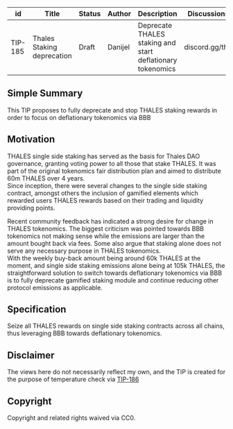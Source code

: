 | id | Title | Status | Author | Description | Discussions to | Created |
| ----------- | ----------- | ----------- | ----------- | ----------- | ----------- | ----------- |
| TIP-185 | Thales Staking deprecation | Draft | Danijel | Deprecate THALES staking and start deflationary tokenomics |discord.gg/thales  | 2023-11-16
 
## Simple Summary
This TIP proposes to fully deprecate and stop THALES staking rewards in order to focus on deflationary tokenomics via BBB

## Motivation  
THALES single side staking has served as the basis for Thales DAO governance, granting voting power to all those that stake THALES. It was part of the original tokenomics fair distribution plan and aimed to distribute 60m THALES over 4 years.  
Since inception, there were several changes to the single side staking contract, amongst others the inclusion of gamified elements which rewarded users THALES rewards based on their trading and liquidity providing points.  

Recent community feedback has indicated a strong desire for change in THALES tokenomics. The biggest criticism was pointed towards BBB tokenomics not making sense while the emissions are larger than the amount bought back via fees. Some also argue that staking alone does not serve any necessary purpose in THALES tokenomics.    
With the weekly buy-back amount being around 60k THALES at the moment, and single side staking emissions alone being at 105k THALES, the straightforward solution to switch towards deflationary tokenomics via BBB is to fully deprecate gamified staking module and continue reducing other protocol emissions as applicable. 

## Specification
Seize all THALES rewards on single side staking contracts across all chains, thus leveraging BBB towards deflationary tokenomics.


## Disclaimer
The views here do not necessarily reflect my own, and the TIP is created for the purpose of temperature check via [TIP-186](https://github.com/thales-markets/thales-improvement-proposals/blob/main/TIPs/TIP-186.md)

## Copyright
Copyright and related rights waived via CC0.

